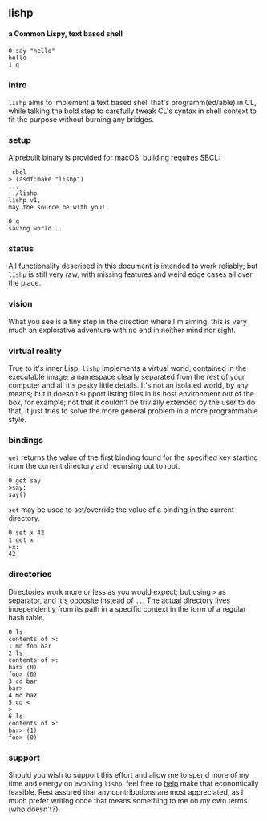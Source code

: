 ## lishp
#### a Common Lispy, text based shell

```
0 say "hello"
hello
1 q
```

### intro
```lishp``` aims to implement a text based shell that's programm(ed/able) in CL, while talking the bold step to carefully tweak CL's syntax in shell context to fit the purpose without burning any bridges.

### setup
A prebuilt binary is provided for macOS, building requires SBCL:

```
 sbcl
> (asdf:make "lishp")
...
 ./lishp
lishp v1,
may the source be with you!

0 q
saving world...
```

### status
All functionality described in this document is intended to work reliably; but `lishp` is still very raw, with missing features and weird edge cases all over the place.

### vision
What you see is a tiny step in the direction where I'm aiming, this is very much an explorative adventure with no end in neither mind nor sight.

### virtual reality
True to it's inner Lisp; `lishp` implements a virtual world, contained in the executable image; a namespace clearly separated from the rest of your computer and all it's pesky little details. It's not an isolated world, by any means; but it doesn't support listing files in its host environment out of the box, for example; not that it couldn't be trivially extended by the user to do that, it just tries to solve the more general problem in a more programmable style.

### bindings
`get` returns the value of the first binding found for the specified key starting from the current directory and recursing out to root.

```
0 get say
>say:
say()
```

`set` may be used to set/override the value of a binding in the current directory.

```
0 set x 42
1 get x
>x:
42
```

### directories
Directories work more or less as you would expect; but using `>` as separator, and it's opposite instead of `..`.
The actual directory lives independently from its path in a specific context in the form of a regular hash table.

```
0 ls
contents of >:
1 md foo bar
2 ls
contents of >:
bar> (0)
foo> (0)
3 cd bar
bar>
4 md baz
5 cd <
>
6 ls
contents of >:
bar> (1)
foo> (0)
```

### support
Should you wish to support this effort and allow me to spend more of my time and energy on evolving `lishp`, feel free to [help](https://liberapay.com/andreas7/donate) make that economically feasible. Rest assured that any contributions are most appreciated, as I much prefer writing code that means something to me on my own terms (who doesn't?).